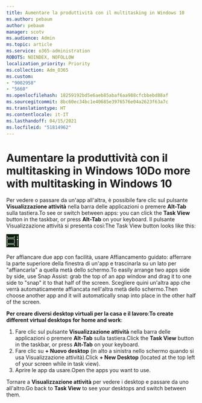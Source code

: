 ```yaml
---
title: Aumentare la produttività con il multitasking in Windows 10
ms.author: pebaum
author: pebaum
manager: scotv
ms.audience: Admin
ms.topic: article
ms.service: o365-administration
ROBOTS: NOINDEX, NOFOLLOW
localization_priority: Priority
ms.collection: Adm_O365
ms.custom:
- "9002958"
- "5660"
ms.openlocfilehash: 18259192bd5e6aeb85abaf6aa988cfcbbebd88af
ms.sourcegitcommit: 8bc60ec34bc1e40685e3976576e04a2623f63a7c
ms.translationtype: HT
ms.contentlocale: it-IT
ms.lasthandoff: 04/15/2021
ms.locfileid: "51814962"
---
```

# <a name="do-more-with-multitasking-in-windows-10"></a><span data-ttu-id="05c19-102">Aumentare la produttività con il multitasking in Windows 10</span><span class="sxs-lookup"><span data-stu-id="05c19-102">Do more with multitasking in Windows 10</span></span>

<span data-ttu-id="05c19-103">Per vedere o passare da un'app all'altra, è possibile fare clic sul pulsante **Visualizzazione attività** nella barra delle applicazioni o premere **Alt-Tab** sulla tastiera.</span><span class="sxs-lookup"><span data-stu-id="05c19-103">To see or switch between apps: you can click the **Task View** button in the taskbar, or press **Alt-Tab** on your keyboard.</span></span> <span data-ttu-id="05c19-104">Il pulsante Visualizzazione attività si presenta così:</span><span class="sxs-lookup"><span data-stu-id="05c19-104">The Task View button looks like this:</span></span>

![Pulsante Visualizzazione attività](media/task-view.png)

<span data-ttu-id="05c19-106">Per affiancare due app con facilità, usare Affiancamento guidato: afferrare la parte superiore della finestra di un'app e trascinarla su un lato per "affiancarla" a quella metà dello schermo.</span><span class="sxs-lookup"><span data-stu-id="05c19-106">To easily arrange two apps side by side, use Snap Assist: grab the top of an app window and drag it to one side to "snap" it to that half of the screen.</span></span> <span data-ttu-id="05c19-107">Scegliere quini un'altra app che verrà automaticamente affiancata nell'altra metà dello schermo.</span><span class="sxs-lookup"><span data-stu-id="05c19-107">Then choose another app and it will automatically snap into place in the other half of the screen.</span></span>

<span data-ttu-id="05c19-108">**Per creare diversi desktop virtuali per la casa e il lavoro**:</span><span class="sxs-lookup"><span data-stu-id="05c19-108">**To create different virtual desktops for home and work**:</span></span>

1. <span data-ttu-id="05c19-109">Fare clic sul pulsante **Visualizzazione attività** nella barra delle applicazioni o premere **Alt-Tab** sulla tastiera.</span><span class="sxs-lookup"><span data-stu-id="05c19-109">Click the **Task View** button in the taskbar, or press **Alt-Tab** on your keyboard.</span></span>
2. <span data-ttu-id="05c19-110">Fare clic su **+ Nuovo desktop** (in alto a sinistra nello schermo quando si usa Visualizzazione attività).</span><span class="sxs-lookup"><span data-stu-id="05c19-110">Click **+ New Desktop** (located at the top left of your screen while in task view).</span></span>
3. <span data-ttu-id="05c19-111">Aprire le app da usare.</span><span class="sxs-lookup"><span data-stu-id="05c19-111">Open the apps you want to use.</span></span> 

<span data-ttu-id="05c19-112">Tornare a **Visualizzazione attività** per vedere i desktop e passare da uno all'altro.</span><span class="sxs-lookup"><span data-stu-id="05c19-112">Go back to **Task View** to see your desktops and switch between them.</span></span>
